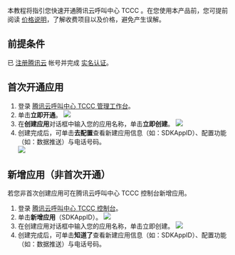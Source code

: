 本教程将指引您快速开通腾讯云呼叫中心 TCCC 。在您使用本产品前，您可提前阅读 [价格说明](https://cloud.tencent.com/document/product/679/45797)，了解收费项目以及价格，避免产生误解。
## 前提条件
已 [注册腾讯云](https://cloud.tencent.com/document/product/378/17985) 帐号并完成 [实名认证](https://cloud.tencent.com/document/product/378/3629)。
## 首次开通应用
1. 登录 [腾讯云呼叫中心 TCCC 管理工作台](https://console.cloud.tencent.com/ccc)。
2. 单击**立即开通**。
![](https://qcloudimg.tencent-cloud.cn/raw/8ab1d501998085489bd8087c38aecaf4.png)
3. 在**创建应用**对话框中输入您的应用名称，单击**立即创建**。
![](https://qcloudimg.tencent-cloud.cn/raw/9d4020f07768f984914416748bacd833.png)
4. 创建完成后，可单击**去配置**查看新建应用信息（如：SDKAppID）、配置功能（如：数据推送）与电话号码。  
![](https://qcloudimg.tencent-cloud.cn/raw/4c4506277c51a72fae4dcaa24da3bd6e.png)

## 新增应用（非首次开通）
若您非首次创建应用可在腾讯云呼叫中心 TCCC 控制台新增应用。
1. 登录 [腾讯云呼叫中心 TCCC 控制台](https://console.cloud.tencent.com/ccc)。
2. 单击**新增应用**（SDKAppID）。
![](https://qcloudimg.tencent-cloud.cn/raw/8d6f609c1b6d4511c85c137b1b0a7ec7.png)
3. 在创建应用对话框中输入您的应用名称，单击立即创建。
![](https://qcloudimg.tencent-cloud.cn/raw/ac9e327d524da3f22c8edbd37137973b.png)
4. 创建完成后，可单击**知道了**查看新建应用信息（如：SDKAppID）、配置功能（如：数据推送）与电话号码。 
